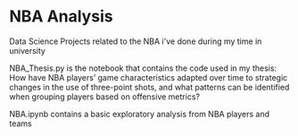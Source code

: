 # NBA Analysis
Data Science Projects related to the NBA i've done during my time in university

NBA_Thesis.py is the notebook that contains the code used in my thesis: 
How have NBA players’ game characteristics adapted over time to strategic changes in the use of three-point shots, and what patterns can be identified when grouping players based on offensive metrics? 

NBA.ipynb contains a basic exploratory analysis from NBA players and teams


